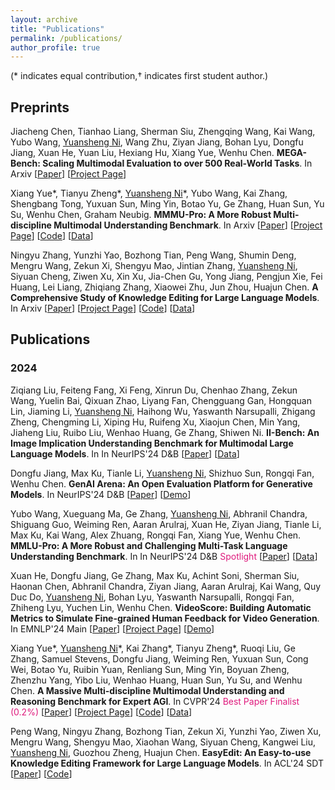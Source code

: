 ```yaml
---
layout: archive
title: "Publications"
permalink: /publications/
author_profile: true
---
```


(\*  indicates equal contribution,$\dagger$ indicates first student author.)

## Preprints
Jiacheng Chen, Tianhao Liang, Sherman Siu, Zhengqing Wang, Kai Wang, Yubo Wang, <u>Yuansheng Ni</u>, Wang Zhu, Ziyan Jiang, Bohan Lyu, Dongfu Jiang, Xuan He, Yuan Liu, Hexiang Hu, Xiang Yue, Wenhu Chen. **MEGA-Bench: Scaling Multimodal Evaluation to over 500 Real-World Tasks**. In Arxiv [[Paper](https://arxiv.org/abs/2410.10563)] [[Project Page](https://tiger-ai-lab.github.io/MEGA-Bench/)] 

Xiang Yue\*, Tianyu Zheng\*, <u>Yuansheng Ni</u>\*, Yubo Wang, Kai Zhang, Shengbang Tong, Yuxuan Sun, Ming Yin, Botao Yu, Ge Zhang, Huan Sun, Yu Su, Wenhu Chen, Graham Neubig. **MMMU-Pro: A More Robust Multi-discipline Multimodal Understanding Benchmark**. In Arxiv [[Paper](https://arxiv.org/abs/2409.02813)] [[Project Page](https://mmmu-benchmark.github.io)] [[Code](https://github.com/MMMU-Benchmark/MMMU)] [[Data](https://huggingface.co/datasets/MMMU/MMMU_Pro)]

Ningyu Zhang, Yunzhi Yao, Bozhong Tian, Peng Wang, Shumin Deng, Mengru Wang, Zekun Xi, Shengyu Mao, Jintian Zhang, <u>Yuansheng Ni</u>, Siyuan Cheng, Ziwen Xu, Xin Xu, Jia-Chen Gu, Yong Jiang, Pengjun Xie, Fei Huang, Lei Liang, Zhiqiang Zhang, Xiaowei Zhu, Jun Zhou, Huajun Chen. **A Comprehensive Study of Knowledge Editing for Large Language Models**. In Arxiv [[Paper](https://arxiv.org/abs/2401.01286)] [[Project Page](https://www.zjukg.org/project/KnowEdit/)] [[Code](https://github.com/zjunlp/EasyEdit)] [[Data](https://huggingface.co/datasets/zjunlp/KnowEdit)]

## Publications

### 2024
Ziqiang Liu, Feiteng Fang, Xi Feng, Xinrun Du, Chenhao Zhang, Zekun Wang, Yuelin Bai, Qixuan Zhao, Liyang Fan, Chengguang Gan, Hongquan Lin, Jiaming Li, <u>Yuansheng Ni</u>, Haihong Wu, Yaswanth Narsupalli, Zhigang Zheng, Chengming Li, Xiping Hu, Ruifeng Xu, Xiaojun Chen, Min Yang, Jiaheng Liu, Ruibo Liu, Wenhao Huang, Ge Zhang, Shiwen Ni. **II-Bench: An Image Implication Understanding Benchmark for Multimodal Large Language Models**. In In NeurIPS'24 D&B [[Paper](https://arxiv.org/abs/2406.05862)] [[Data](https://huggingface.co/datasets/m-a-p/II-Bench)]

Dongfu Jiang, Max Ku, Tianle Li, <u>Yuansheng Ni</u>, Shizhuo Sun, Rongqi Fan, Wenhu Chen. **GenAI Arena: An Open Evaluation Platform for Generative Models**. In NeurIPS'24 D&B [[Paper](https://arxiv.org/abs/2406.04485)] [[Demo](https://huggingface.co/spaces/TIGER-Lab/GenAI-Arena)]

Yubo Wang, Xueguang Ma, Ge Zhang, <u>Yuansheng Ni</u>, Abhranil Chandra, Shiguang Guo, Weiming Ren, Aaran Arulraj, Xuan He, Ziyan Jiang, Tianle Li, Max Ku, Kai Wang, Alex Zhuang, Rongqi Fan, Xiang Yue, Wenhu Chen. **MMLU-Pro: A More Robust and Challenging Multi-Task Language Understanding Benchmark**. In In NeurIPS'24 D&B <font color="#df1a7d">Spotlight</font> [[Paper](https://arxiv.org/abs/2406.01574)] [[Data](https://huggingface.co/datasets/TIGER-Lab/MMLU-Pro)]

Xuan He, Dongfu Jiang, Ge Zhang, Max Ku, Achint Soni, Sherman Siu, Haonan Chen, Abhranil Chandra, Ziyan Jiang, Aaran Arulraj, Kai Wang, Quy Duc Do, <u>Yuansheng Ni</u>, Bohan Lyu, Yaswanth Narsupalli, Rongqi Fan, Zhiheng Lyu, Yuchen Lin, Wenhu Chen. **VideoScore: Building Automatic Metrics to Simulate Fine-grained Human Feedback for Video Generation**. In EMNLP'24 Main [[Paper](https://arxiv.org/abs/2406.05862)] [[Project Page](https://tiger-ai-lab.github.io/VideoScore/)] [[Demo](https://huggingface.co/spaces/TIGER-Lab/VideoScore)]

Xiang Yue\*, <u>Yuansheng Ni</u>\*, Kai Zhang\*, Tianyu Zheng\*, Ruoqi Liu, Ge Zhang, Samuel Stevens, Dongfu Jiang, Weiming Ren, Yuxuan Sun, Cong Wei, Botao Yu, Ruibin Yuan, Renliang Sun, Ming Yin, Boyuan Zheng, Zhenzhu Yang, Yibo Liu, Wenhao Huang, Huan Sun, Yu Su, and Wenhu Chen. **A Massive Multi-discipline Multimodal Understanding and Reasoning Benchmark for Expert AGI**. In CVPR'24 <font color="#df1a7d">Best Paper Finalist (0.2%)</font> [[Paper](https://arxiv.org/abs/2311.16502)] [[Project Page](https://mmmu-benchmark.github.io)] [[Code](https://github.com/MMMU-Benchmark/MMMU)] [[Data](https://huggingface.co/datasets/MMMU/MMMU)]

Peng Wang, Ningyu Zhang, Bozhong Tian, Zekun Xi, Yunzhi Yao, Ziwen Xu, Mengru Wang, Shengyu Mao, Xiaohan Wang, Siyuan Cheng, Kangwei Liu, <u>Yuansheng Ni</u>, Guozhou Zheng, Huajun Chen. **EasyEdit: An Easy-to-use Knowledge Editing Framework for Large Language Models**. In ACL'24 SDT [[Paper](https://arxiv.org/abs/2308.07269)] [[Code](https://github.com/zjunlp/EasyEdit)]